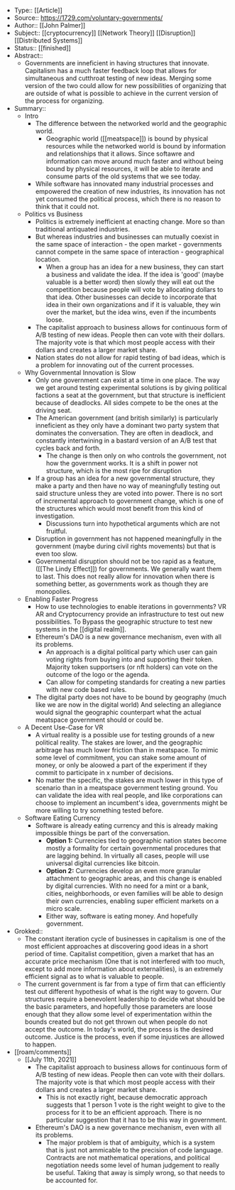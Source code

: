 - Type:: [[Article]]
- Source:: https://1729.com/voluntary-governments/
- Author:: [[John Palmer]]
- Subject:: [[cryptocurrency]] [[Network Theory]] [[Disruption]] [[Distributed Systems]]
- Status:: [[finished]]
- Abstract::
    - Governments are inneficient in having structures that innovate. Capitalism has a much faster feedback loop that allows for simultaneous and cutthroat testing of new ideas. Merging some version of the two could allow for new possibilities of organizing that are outside of what is possible to achieve in the current version of the process for organizing.
- Summary::
    - Intro
        - The difference between the networked world and the geographic world. 
            - Geographic world ([[meatspace]]) is bound by physical resources while the networked world is bound by information and relationships that it allows. Since softawre and information can move around much faster and without being bound by physical resources, it will be able to iterate and consume parts of the old systems that we see today.
        - While software has innovated many industrial processes and empowered the creation of new industries, its innovation has not yet consumed the political process, which there is no reason to think that it could not.
    - Politics vs Business
        - Politics is extremely inefficient at enacting change. More so than traditional antiquated industries. 
        - But whereas industries and businesses can mutually coexist in the same space of interaction - the open market - governments cannot compete in the same space of interaction - geographical location. 
            - When a group has an idea for a new business, they can start a business and validate the idea. If the idea is 'good' (maybe valuable is a better word) then slowly they will eat out the competition because people will vote by allocating dollars to that idea. Other businesses can decide to incorporate that idea in their own organizations and if it is valuable, they win over the market, but the idea wins, even if the incumbents loose.
        - The capitalist approach to business allows for continuous form of A/B testing of new ideas. People then can vote with their dollars. The majority vote is that which most people access with their dollars and creates a larger market share.
        - Nation states do not allow for rapid testing of bad ideas, which is a problem for innovating out of the current processes.
    - Why Governmental Innovation is Slow
        - Only one government can exist at a time in one place. The way we get around testing experimental solutions is by giving political factions a seat at the government, but that structure is inefficient because of deadlocks. All sides compete to be the ones at the driving seat. 
        - The American government (and british similarly) is particularly inneficient as they only have a dominant two party system that dominates the conversation. They are often in deadlock, and constantly intertwining in a bastard version of an A/B test that cycles back and forth. 
            - The change is then only on who controls the government, not how the government works. It is a shift in power not structure, which is the most ripe for disruption
        - If a group has an idea for a new governmental structure, they make a party and then have no way of meaningfully testing out said structure unless they are voted into power. There is no sort of incremental approach to government change, which is one of the structures which would most benefit from this kind of investigation. 
            - Discussions turn into hypothetical arguments which are not fruitful. 
        - Disruption in government has not happened meaningfully in the government (maybe during civil rights movements) but that is even too slow. 
        - Governmental disruption should not be too rapid as a feature, ([[The Lindy Effect]]) for governments. We generally want them to last. This does not really allow for innovation when there is something better, as governments work as though they are monopolies.
    - Enabling Faster Progress
        - How to use technologies to enable iterations in governments? VR AR and Cryptocurrency provide an infrastructure to test out new possibilities. To Bypass the geographic structure to test new systems in the [[digital realm]].
        - Ethereum's DAO is a new governance mechanism, even with all its problems. 
            - An approach is a digital political party which user can gain voting rights from buying into and supporting their token. Majority token supportsers (or nft holders) can vote on the outcome of the logo or the agenda. 
            - Can allow for competing standards for creating a new parties with new code based rules.
        - The digital party does not have to be bound by geography (much like we are now in the digital world) And selecting an allegiance would signal the geographic counterpart what the actual meatspace government should or could be. 
    - A Decent Use-Case for VR
        - A virtual reality is a possible use for testing grounds of a new political reality. The stakes are lower, and the geographic arbitrage has much lower friction than in meatspace. To mimic some level of commitment, you can stake some amount of money, or only be aloowed a part of the experiment if they commit to participate in x number of decisions. 
        - No matter the specific, the stakes are much lower in this type of scenario than in a meatspace government testing ground. You can validate the idea with real people, and like corporations can choose to implement an incumbent's idea, governments might be more willing to try something tested before. 
    - Software Eating Currency
        - Software is already eating currency and this is already making impossible things be part of the conversation. 
            - **Option 1:** Currencies tied to geographic nation states become mostly a formality for certain governmental procedures that are lagging behind. In virtually all cases, people will use universal digital currencies like bitcoin.
            - **Option 2:** Currencies develop an even more granular attachment to geographic areas, and this change is enabled by digital currencies. With no need for a mint or a bank, cities, neighborhoods, or even families will be able to design their own currencies, enabling super efficient markets on a micro scale.
            - Either way, software is eating money. And hopefully government.
- Grokked::
    - The constant iteration cycle of businesses in capitalism is one of the most efficient approaches at discovering good ideas in a short period of time. Capitalist competition, given a market that has an accurate price mechanism (One that is not interfered with too much, except to add more information about externalities), is an extremely efficient signal as to what is valuable to people.
    - The current government is far from a type of firm that can efficiently test out different hypothesis of what is the right way to govern. Our structures require a benevolent leadership to decide what should be the basic parameters, and hopefully those parameters are loose enough that they allow some level of experimentation within the bounds created but do not get thrown out when people do not accept the outcome. In today's world, the process is the desired outcome. Justice is the process, even if some injustices are allowed to happen.
- [[roam/comments]]
    - [[July 11th, 2021]]
        - The capitalist approach to business allows for continuous form of A/B testing of new ideas. People then can vote with their dollars. The majority vote is that which most people access with their dollars and creates a larger market share.
            - This is not exactly right, because democratic approach suggests that 1 person 1 vote is the right weight to give to the process for it to be an efficient approach. There is no particular suggestion that it has to be this way in government.
        - Ethereum's DAO is a new governance mechanism, even with all its problems. 
            - The major problem is that of ambiguity, which is a system that is just not ammicable to the precision of code language. Contracts are not mathematical operations, and political negotiation needs some level of human judgement to really be useful. Taking that away is simply wrong, so that needs to be accounted for. 
